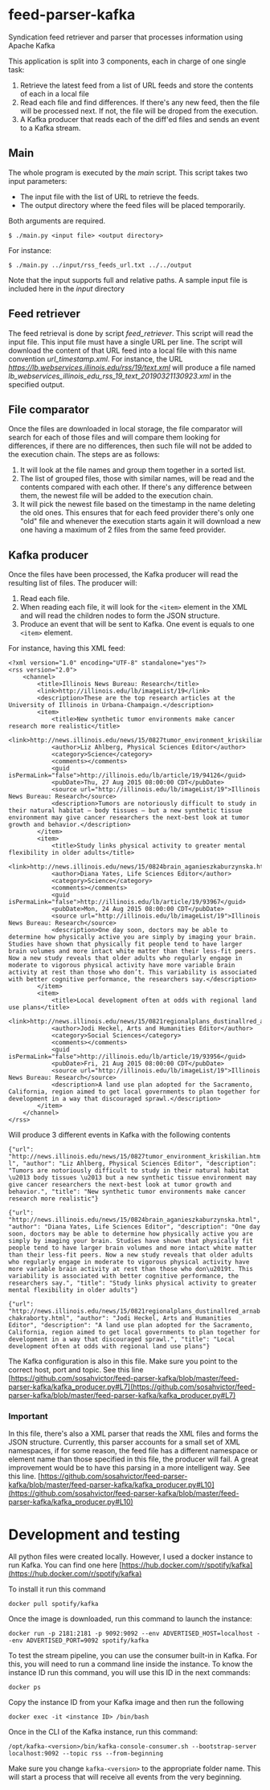 # feed-parser-kafka
Syndication feed retriever and parser that processes information using Apache Kafka

This application is split into 3 components, each in charge of one single task:
1. Retrieve the latest feed from a list of URL feeds and store the contents of each in a local file
2. Read each file and find differences. If there's any new feed, then the file will be processed next. If not, the file will be droped from the execution.
3. A Kafka producer that reads each of the diff'ed files and sends an event to a Kafka stream. 

## Main
The whole program is executed by the *main* script. This script takes two input parameters:
* The input file with the list of URL to retrieve the feeds.
* The output directory where the feed files will be placed temporarily.

Both arguments are required.

```$ ./main.py <input file> <output directory>```

For instance:

```$ ./main.py ../input/rss_feeds_url.txt ../../output```

Note that the input supports full and relative paths.
A sample input file is included here in the *input* directory
## Feed retriever
The feed retrieval is done by script *feed_retriever*. This script will read the input file. This input file must have a single URL per line. The script will download the content of that URL feed into a local file with this name convention *url_timestamp.xml*. For instance, the URL *https://lb.webservices.illinois.edu/rss/19/text.xml* will produce a file named
*lb_webservices_illinois_edu_rss_19_text_20190321130923.xml* in the specified output.
## File comparator
Once the files are downloaded in local storage, the file comparator will search for each of those files and will compare them looking for differences, if there are no differences, then such file will not be added to the execution chain. The steps are as follows:
1. It will look at the file names and group them together in a sorted list.
2.  The list of grouped files, those with similar names, will be read and the contents compared with each other. If there's any difference between them, the newest file will be added to the execution chain.
3. It will pick the newest file based on the timestamp in the name deleting the old ones. This ensures that for each feed provider there's only one "old" file and whenever the execution starts again it will download a new one having a maximum of 2 files from the same feed provider.
## Kafka producer
Once the files have been processed, the Kafka producer will read the resulting list of files. The producer will:
1. Read each file.
2. When reading each file, it will look for the ```<item>``` element in the XML and will read the children nodes to form the JSON structure.
3. Produce an event that will be sent to Kafka. One event is equals to one ```<item>``` element.

For instance, having this XML feed:
```
<?xml version="1.0" encoding="UTF-8" standalone="yes"?>
<rss version="2.0">
    <channel>
        <title>Illinois News Bureau: Research</title>
        <link>http://illinois.edu/lb/imageList/19</link>
        <description>These are the top research articles at the University of Illinois in Urbana-Champaign.</description>
        <item>
            <title>New synthetic tumor environments make cancer research more realistic</title>
            <link>http://news.illinois.edu/news/15/0827tumor_environment_kriskilian.html</link>
            <author>Liz Ahlberg, Physical Sciences Editor</author>
            <category>Science</category>
            <comments></comments>
            <guid isPermaLink="false">http://illinois.edu/lb/article/19/94126</guid>
            <pubDate>Thu, 27 Aug 2015 08:00:00 CDT</pubDate>
            <source url="http://illinois.edu/lb/imageList/19">Illinois News Bureau: Research</source>
            <description>Tumors are notoriously difficult to study in their natural habitat – body tissues – but a new synthetic tissue environment may give cancer researchers the next-best look at tumor growth and behavior.</description>
        </item>
        <item>
            <title>Study links physical activity to greater mental flexibility in older adults</title>
            <link>http://news.illinois.edu/news/15/0824brain_aganieszkaburzynska.html</link>
            <author>Diana Yates, Life Sciences Editor</author>
            <category>Science</category>
            <comments></comments>
            <guid isPermaLink="false">http://illinois.edu/lb/article/19/93967</guid>
            <pubDate>Mon, 24 Aug 2015 08:00:00 CDT</pubDate>
            <source url="http://illinois.edu/lb/imageList/19">Illinois News Bureau: Research</source>
            <description>One day soon, doctors may be able to determine how physically active you are simply by imaging your brain. Studies have shown that physically fit people tend to have larger brain volumes and more intact white matter than their less-fit peers. Now a new study reveals that older adults who regularly engage in moderate to vigorous physical activity have more variable brain activity at rest than those who don’t. This variability is associated with better cognitive performance, the researchers say.</description>
        </item>
        <item>
            <title>Local development often at odds with regional land use plans</title>
            <link>http://news.illinois.edu/news/15/0821regionalplans_dustinallred_arnabchakraborty.html</link>
            <author>Jodi Heckel, Arts and Humanities Editor</author>
            <category>Social Sciences</category>
            <comments></comments>
            <guid isPermaLink="false">http://illinois.edu/lb/article/19/93956</guid>
            <pubDate>Fri, 21 Aug 2015 08:00:00 CDT</pubDate>
            <source url="http://illinois.edu/lb/imageList/19">Illinois News Bureau: Research</source>
            <description>A land use plan adopted for the Sacramento, California, region aimed to get local governments to plan together for development in a way that discouraged sprawl.</description>
        </item>
    </channel>
</rss>
```
Will produce 3 different events in Kafka with the following contents

```{"url": "http://news.illinois.edu/news/15/0827tumor_environment_kriskilian.html", "author": "Liz Ahlberg, Physical Sciences Editor", "description": "Tumors are notoriously difficult to study in their natural habitat \u2013 body tissues \u2013 but a new synthetic tissue environment may give cancer researchers the next-best look at tumor growth and behavior.", "title": "New synthetic tumor environments make cancer research more realistic"}```

```{"url": "http://news.illinois.edu/news/15/0824brain_aganieszkaburzynska.html", "author": "Diana Yates, Life Sciences Editor", "description": "One day soon, doctors may be able to determine how physically active you are simply by imaging your brain. Studies have shown that physically fit people tend to have larger brain volumes and more intact white matter than their less-fit peers. Now a new study reveals that older adults who regularly engage in moderate to vigorous physical activity have more variable brain activity at rest than those who don\u2019t. This variability is associated with better cognitive performance, the researchers say.", "title": "Study links physical activity to greater mental flexibility in older adults"}```

```{"url": "http://news.illinois.edu/news/15/0821regionalplans_dustinallred_arnabchakraborty.html", "author": "Jodi Heckel, Arts and Humanities Editor", "description": "A land use plan adopted for the Sacramento, California, region aimed to get local governments to plan together for development in a way that discouraged sprawl.", "title": "Local development often at odds with regional land use plans"}```

The Kafka configuration is also in this file. Make sure you point to the correct host, port and topic. See this line
[https://github.com/sosahvictor/feed-parser-kafka/blob/master/feed-parser-kafka/kafka_producer.py#L7](https://github.com/sosahvictor/feed-parser-kafka/blob/master/feed-parser-kafka/kafka_producer.py#L7)
### Important
In this file, there's also a XML parser that reads the XML files and forms the JSON structure. Currently, this parser accounts for a small set of XML namespaces, if for some reason, the feed file has a different namespace or element name than those specified in this file, the producer will fail. A great improvement would be to have this parsing in a more intelligent way. See this line.
[https://github.com/sosahvictor/feed-parser-kafka/blob/master/feed-parser-kafka/kafka_producer.py#L10](https://github.com/sosahvictor/feed-parser-kafka/blob/master/feed-parser-kafka/kafka_producer.py#L10)

# Development and testing
All python files were created locally. However, I used a docker instance to run Kafka. You can find one here
[https://hub.docker.com/r/spotify/kafka](https://hub.docker.com/r/spotify/kafka)

To install it run this command

```docker pull spotify/kafka```

Once the image is downloaded, run this command to launch the instance:

```docker run -p 2181:2181 -p 9092:9092 --env ADVERTISED_HOST=localhost --env ADVERTISED_PORT=9092 spotify/kafka```

To test the stream pipeline, you can use the consumer built-in in Kafka. For this, you will need to run a command line inside the instance. To know the instance ID run this command, you will use this ID in the next commands:

```docker ps```

Copy the instance ID from your Kafka image and then run the following

```docker exec -it <instance ID> /bin/bash```

Once in the CLI of the Kafka instance, run this command:

```/opt/kafka-<version>/bin/kafka-console-consumer.sh --bootstrap-server localhost:9092 --topic rss --from-beginning```

Make sure you change ```kafka-<version>``` to the appropriate folder name.
This will start a process that will receive all events from the very beginning.
